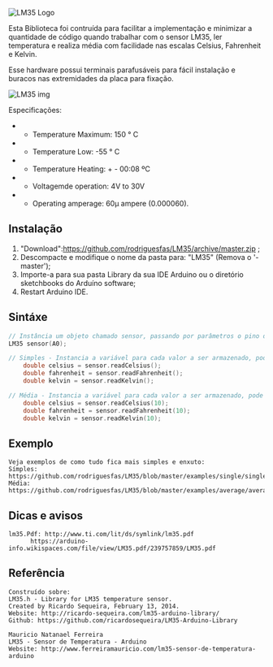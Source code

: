 ![LM35 Logo](https://github.com/rodriguesfas/LM35/blob/master/extras/logo.png)

Esta Biblioteca foi contruída para facilitar a implementação e minimizar a quantidade de código quando trabalhar com o sensor LM35, ler temperatura e realiza média com facilidade nas escalas Celsius, Fahrenheit e Kelvin.

Esse hardware possui terminais parafusáveis para fácil instalação e buracos nas extremidades da placa para fixação.

![LM35 img](https://github.com/rodriguesfas/LM35/blob/master/extras/fritzing.png)

Especificações:
 * - Temperature Maximum: 150 ° C
 * - Temperature Low: -55 ° C
 * - Temperature Heating: + - 00:08 ºC
 * - Voltagemde operation: 4V to 30V
 * - Operating amperage: 60μ ampere (0.000060).

## Instalação

1. "Download":https://github.com/rodriguesfas/LM35/archive/master.zip ;
2. Descompacte e modifique o nome da pasta para: "LM35" (Remova o '-master');
3. Importe-a para sua pasta Library da sua IDE Arduino ou o diretório sketchbooks do Arduíno software;
4. Restart Arduino IDE.

## Sintáxe
```c++
// Instância um objeto chamado sensor, passando por parâmetros o pino de conexão onde esta ligado o sensor no Arduíno.
LM35 sensor(A0);
```

```c++
// Simples - Instancia a variável para cada valor a ser armazenado, pode ser do típo int ou double, que recebe o objecto sensor, que irá chamar o método que ler o sensor em uma certa escala correspondente.
	double celsius = sensor.readCelsius();
	double fahrenheit = sensor.readFahrenheit();
	double kelvin = sensor.readKelvin();

// Média - Instancia a variável para cada valor a ser armazenado, pode ser do típo int ou double, que recebe o objecto sensor, que irá chamar o método que ler o sensor em uma certa escala correspondente, pasando por parâmetro no método o valor n, equivalente ao numero de amostras que pretende recolher, para realizar uma média da temperatura.
	double celsius = sensor.readCelsius(10);
	double fahrenheit = sensor.readFahrenheit(10);
	double kelvin = sensor.readKelvin(10);
```

## Exemplo
	Veja exemplos de como tudo fica mais simples e enxuto:
	Símples: https://github.com/rodriguesfas/LM35/blob/master/examples/single/single.ino
	Média: https://github.com/rodriguesfas/LM35/blob/master/examples/average/average.ino

## Dicas e avisos
	lm35.Pdf: http://www.ti.com/lit/ds/symlink/lm35.pdf
		  https://arduino-info.wikispaces.com/file/view/LM35.pdf/239757859/LM35.pdf

## Referência
	Construído sobre:
 	LM35.h - Library for LM35 temperature sensor.
 	Created by Ricardo Sequeira, February 13, 2014.
 	Website: http://ricardo-sequeira.com/lm35-arduino-library/
 	Github: https://github.com/ricardosequeira/LM35-Arduino-Library

 	Mauricio Natanael Ferreira
 	LM35 - Sensor de Temperatura - Arduino
 	Website: http://www.ferreiramauricio.com/lm35-sensor-de-temperatura-arduino
